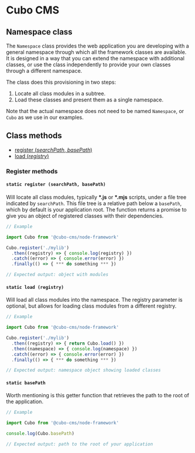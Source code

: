 # Cubo CMS

## Namespace class

The `Namespace` class provides the web application you are developing with a general namespace through which all the framework classes are available. It is designed in a way that you can extend the namespace with additional classes, or use the class independently to provide your own classes through a different namespace.

The class does this provisioning in two steps:

1. Locate all class modules in a subtree.
2. Load these classes and present them as a single namespace.

Note that the actual namespace does not need to be named `Namespace`, or `Cubo` as we use in our examples.

## Class methods

- [register (*searchPath*, *basePath*)](#static-register-searchpath-basepath)
- [load (*registry*)](#static-load-registry)

### Register methods

#### `static register (searchPath, basePath)`

Will locate all class modules, typically **\*.js** or **\*.mjs** scripts, under a file tree indicated by `searchPath`. This file tree is a relative path below a `basePath`, which by default is your application root. The function returns a promise to give you an object of registered classes with their dependencies.

```js
// Example

import Cubo from '@cubo-cms/node-framework'

Cubo.register('./mylib')
  .then((registry) => { console.log(registry) })
  .catch((error) => { console.error(error) })
  .finally(() => { *** do something *** })

// Expected output: object with modules
```

#### `static load (registry)`

Will load all class modules into the namespace. The registry parameter is optional, but allows for loading class modules from a different registry.

```js
// Example

import Cubo from '@cubo-cms/node-framework'

Cubo.register('./mylib')
  .then((registry) => { return Cubo.load() })
  .then((namespace) => { console.log(namespace) })
  .catch((error) => { console.error(error) })
  .finally(() => { *** do something *** })

// Expected output: namespace object showing loaded classes
```

#### `static basePath`

Worth mentioning is this getter function that retrieves the path to the root of the application.

```js
// Example

import Cubo from '@cubo-cms/node-framework'

console.log(Cubo.basePath)

// Expected output: path to the root of your application
```
